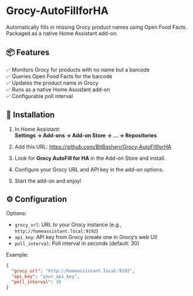 # Grocy-AutoFillforHA

Automatically fills in missing Grocy product names using Open Food Facts.  
Packaged as a native Home Assistant add-on.

## 📦 Features

✅ Monitors Grocy for products with no name but a barcode  
✅ Queries Open Food Facts for the barcode  
✅ Updates the product name in Grocy  
✅ Runs as a native Home Assistant add-on  
✅ Configurable poll interval

## 🔧 Installation

1. In Home Assistant:  
   **Settings → Add-ons → Add-on Store → … → Repositories**

2. Add this URL:
    https://github.com/BitBasherr/Grocy-AutoFillforHA


3. Look for **Grocy AutoFill for HA** in the Add-on Store and install.

4. Configure your Grocy URL and API key in the add-on options.

5. Start the add-on and enjoy!

## ⚙️ Configuration

Options:
- `grocy_url`: URL to your Grocy instance (e.g., `http://homeassistant.local:9192`)
- `api_key`: API key from Grocy (create one in Grocy’s web UI)
- `poll_interval`: Poll interval in seconds (default: 30)

Example:
```json
{
  "grocy_url": "http://homeassistant.local:9192",
  "api_key": "your_api_key",
  "poll_interval": 30
}
```
